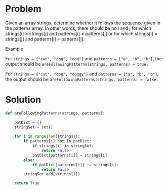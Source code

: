 # Problem
Given an array strings, determine whether it follows the sequence given in the patterns array. In other words, there should be no i and j for which strings[i] = strings[j] and patterns[i] ≠ patterns[j] or for which strings[i] ≠ strings[j] and patterns[i] = patterns[j].

Example

For `strings = ["cat", "dog", "dog"]` and `patterns = ["a", "b", "b"]`, the output should be
`areFollowingPatterns(strings, patterns) = true;`

For `strings = ["cat", "dog", "doggy"]` and `patterns = ["a", "b", "b"]`, the output should be
`areFollowingPatterns(strings, patterns) = false.`

# Solution
```python
def areFollowingPatterns(strings, patterns):

    patDict = {}
    stringSet = set()
    
    for i in range(len(strings)):
        if patterns[i] not in patDict:
            if strings[i] in stringSet:
                return False
            patDict[patterns[i]] = strings[i]
        else:
            if patDict[patterns[i]] != strings[i]:
                return False
        stringSet.add(strings[i])

    return True
```
